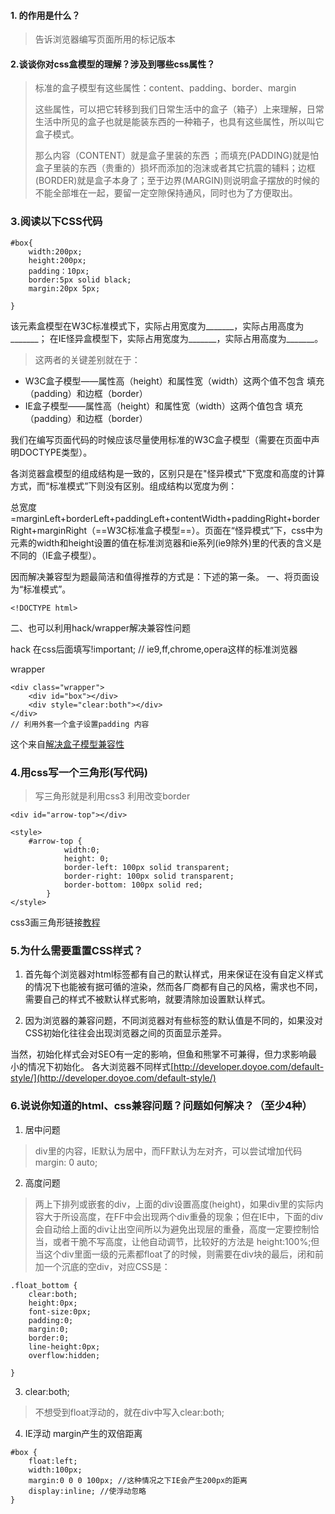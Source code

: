 #### 1. <!DOCTYPE html> 的作用是什么？
> 告诉浏览器编写页面所用的标记版本

#### 2.谈谈你对css盒模型的理解？涉及到哪些css属性？
> 标准的盒子模型有这些属性：content、padding、border、margin
> 
> 这些属性，可以把它转移到我们日常生活中的盒子（箱子）上来理解，日常生活中所见的盒子也就是能装东西的一种箱子，也具有这些属性，所以叫它盒子模式。
>
> 那么内容（CONTENT）就是盒子里装的东西
> ；而填充(PADDING)就是怕盒子里装的东西（贵重的）损坏而添加的泡沫或者其它抗震的辅料；边框 (BORDER)就是盒子本身了；至于边界(MARGIN)则说明盒子摆放的时候的不能全部堆在一起，要留一定空隙保持通风，同时也为了方便取出。

### 3.阅读以下CSS代码
```
#box{  
    width:200px;  
    height:200px;  
    padding：10px;  
    border:5px solid black;
    margin:20px 5px; 
    
}

```
该元素盒模型在W3C标准模式下，实际占用宽度为_______，实际占用高度为_______；
在IE怪异盒模型下，实际占用宽度为_______，实际占用高度为_______。
> 这两者的关键差别就在于：
- W3C盒子模型——属性高（height）和属性宽（width）这两个值不包含 填充（padding）和边框（border）
- IE盒子模型——属性高（height）和属性宽（width）这两个值包含 填充（padding）和边框（border）

我们在编写页面代码的时候应该尽量使用标准的W3C盒子模型（需要在页面中声明DOCTYPE类型）。
   
各浏览器盒模型的组成结构是一致的，区别只是在"怪异模式"下宽度和高度的计算方式，而“标准模式”下则没有区别。组成结构以宽度为例：

总宽度=marginLeft+borderLeft+paddingLeft+contentWidth+paddingRight+borderRight+marginRight（==W3C标准盒子模型==）。页面在“怪异模式”下，css中为元素的width和height设置的值在标准浏览器和ie系列(ie9除外)里的代表的含义是不同的（IE盒子模型）。 

   因而解决兼容型为题最简洁和值得推荐的方式是：下述的第一条。 
一、将页面设为“标准模式”。
```
<!DOCTYPE html>
```
二、也可以利用hack/wrapper解决兼容性问题

hack
在css后面填写!important; // ie9,ff,chrome,opera这样的标准浏览器

wrapper
```
<div class="wrapper">  
    <div id="box"></div>  
    <div style="clear:both"></div>  
</div>  
// 利用外套一个盒子设置padding 内容
```
这个来自[解决盒子模型兼容性](http://blog.csdn.net/xujie_0311/article/details/42372871)

### 4.用css写一个三角形(写代码)
> 写三角形就是利用css3
> 利用改变border
```
<div id="arrow-top"></div>

<style>
    #arrow-top {
			width:0;
			height: 0;
			border-left: 100px solid transparent;
			border-right: 100px solid transparent;
			border-bottom: 100px solid red;
		}
</style>
```
css3画三角形链接[教程](http://jingyan.baidu.com/article/a65957f4ec03d224e77f9b72.html)

### 5.为什么需要重置CSS样式？
1. 首先每个浏览器对html标签都有自己的默认样式，用来保证在没有自定义样式的情况下也能被有据可循的渲染，然而各厂商都有自己的风格，需求也不同，需要自己的样式不被默认样式影响，就要清除加设置默认样式。

2. 因为浏览器的兼容问题，不同浏览器对有些标签的默认值是不同的，如果没对CSS初始化往往会出现浏览器之间的页面显示差异。

当然，初始化样式会对SEO有一定的影响，但鱼和熊掌不可兼得，但力求影响最小的情况下初始化。
各大浏览器不同样式[http://developer.doyoe.com/default-style/](http://developer.doyoe.com/default-style/)
### 6.说说你知道的html、css兼容问题？问题如何解决？（至少4种）
1. 居中问题

> div里的内容，IE默认为居中，而FF默认为左对齐，可以尝试增加代码margin: 0 auto;

2. 高度问题

>两上下排列或嵌套的div，上面的div设置高度(height)，如果div里的实际内容大于所设高度，在FF中会出现两个div重叠的现象；但在IE中，下面的div会自动给上面的div让出空间所以为避免出现层的重叠，高度一定要控制恰当，或者干脆不写高度，让他自动调节，比较好的方法是 height:100%;但当这个div里面一级的元素都float了的时候，则需要在div块的最后，闭和前加一个沉底的空div，对应CSS是：
```
.float_bottom {
    clear:both;
    height:0px;
    font-size:0px;
    padding:0;
    margin:0;
    border:0;
    line-height:0px;
    overflow:hidden;
    
}
```
3. clear:both;

> 不想受到float浮动的，就在div中写入clear:both;

4. IE浮动 margin产生的双倍距离
```
#box {
    float:left;
    width:100px;
    margin:0 0 0 100px; //这种情况之下IE会产生200px的距离
    display:inline; //使浮动忽略
}
```
